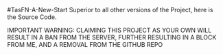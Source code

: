 #TasFN-A-New-Start
Superior to all other versions of the Project, here is the Source Code.

IMPORTANT WARNING:
CLAIMING THIS PROJECT AS YOUR OWN WILL RESULT IN A BAN FROM THE SERVER, FURTHER RESULTING IN A BLOCK FROM ME, AND A REMOVAL FROM THE GITHUB REPO
